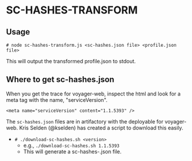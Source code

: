 # SC-HASHES-TRANSFORM

## Usage

`# node sc-hashes-transform.js <sc-hashes.json file> <profile.json file>`

This will output the transformed profile.json to stdout.

## Where to get sc-hashes.json

When you get the trace for voyager-web, inspect the html and look for a meta tag with the name, "serviceVersion".

`<meta name="serviceVersion" content="1.1.5393" />`

The `sc-hashes.json` files are in artifactory with the deployable for voyager-web. Kris Selden (@kselden) has created
a script to download this easily.

- `# ./download-sc-hashes.sh <version>`
  - e.g., `./download-sc-hashes.sh 1.1.5393`
  - This will generate a sc-hashes-<version>.json file.
